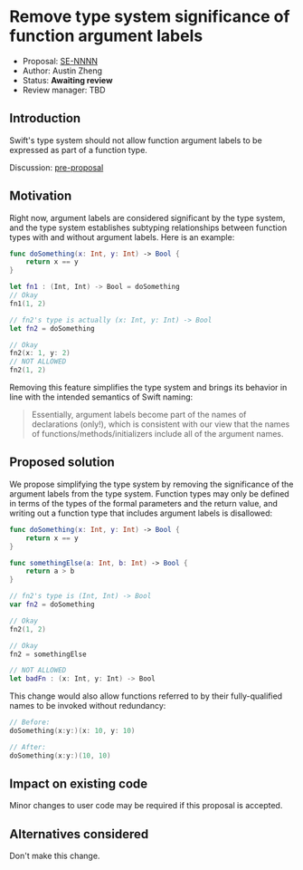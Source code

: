 # Remove type system significance of function argument labels

* Proposal: [SE-NNNN](NNNN-remove-arg-label-type-significance.md)
* Author: Austin Zheng
* Status: **Awaiting review**
* Review manager: TBD

## Introduction

Swift's type system should not allow function argument labels to be expressed as part of a function type.

Discussion: [pre-proposal](http://thread.gmane.org/gmane.comp.lang.swift.evolution/21369)

## Motivation

Right now, argument labels are considered significant by the type system, and the type system establishes subtyping relationships between function types with and without argument labels. Here is an example:

```swift
func doSomething(x: Int, y: Int) -> Bool {
	return x == y
}

let fn1 : (Int, Int) -> Bool = doSomething
// Okay
fn1(1, 2)

// fn2's type is actually (x: Int, y: Int) -> Bool
let fn2 = doSomething

// Okay
fn2(x: 1, y: 2)
// NOT ALLOWED
fn2(1, 2)
```

Removing this feature simplifies the type system and brings its behavior in line with the intended semantics of Swift naming:

> Essentially, argument labels become part of the names of declarations (only!), which is consistent with our view that the names of functions/methods/initializers include all of the argument names.

## Proposed solution

We propose simplifying the type system by removing the significance of the argument labels from the type system. Function types may only be defined in terms of the types of the formal parameters and the return value, and writing out a function type that includes argument labels is disallowed:

```swift
func doSomething(x: Int, y: Int) -> Bool {
	return x == y
}

func somethingElse(a: Int, b: Int) -> Bool {
	return a > b
}

// fn2's type is (Int, Int) -> Bool
var fn2 = doSomething

// Okay
fn2(1, 2)

// Okay
fn2 = somethingElse

// NOT ALLOWED
let badFn : (x: Int, y: Int) -> Bool
```

This change would also allow functions referred to by their fully-qualified names to be invoked without redundancy:

```swift
// Before:
doSomething(x:y:)(x: 10, y: 10)

// After:
doSomething(x:y:)(10, 10)
```

## Impact on existing code

Minor changes to user code may be required if this proposal is accepted.

## Alternatives considered

Don't make this change.
